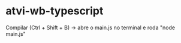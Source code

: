 # atvi-wb-typescript

Compilar (Ctrl + Shift + B) -> abre o main.js no terminal e roda "node main.js"
